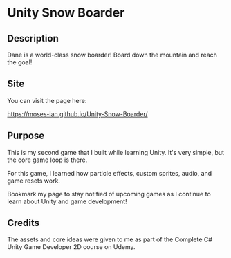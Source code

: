 # Unity Snow Boarder

## Description

Dane is a world-class snow boarder! Board down the mountain and reach the goal!

## Site

You can visit the page here:

https://moses-ian.github.io/Unity-Snow-Boarder/

## Purpose

This is my second game that I built while learning Unity. It's very simple, but the core game loop is there.

For this game, I learned how particle effects, custom sprites, audio, and game resets work.

Bookmark my page to stay notified of upcoming games as I continue to learn about Unity and game development!

## Credits

The assets and core ideas were given to me as part of the Complete C# Unity Game Developer 2D course on Udemy.